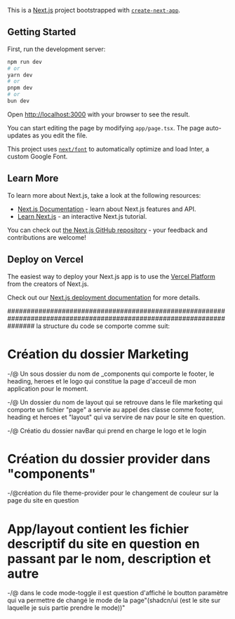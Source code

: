 This is a [Next.js](https://nextjs.org/) project bootstrapped with [`create-next-app`](https://github.com/vercel/next.js/tree/canary/packages/create-next-app).

## Getting Started

First, run the development server:

```bash
npm run dev
# or
yarn dev
# or
pnpm dev
# or
bun dev
```

Open [http://localhost:3000](http://localhost:3000) with your browser to see the result.

You can start editing the page by modifying `app/page.tsx`. The page auto-updates as you edit the file.

This project uses [`next/font`](https://nextjs.org/docs/basic-features/font-optimization) to automatically optimize and load Inter, a custom Google Font.

## Learn More

To learn more about Next.js, take a look at the following resources:

- [Next.js Documentation](https://nextjs.org/docs) - learn about Next.js features and API.
- [Learn Next.js](https://nextjs.org/learn) - an interactive Next.js tutorial.

You can check out [the Next.js GitHub repository](https://github.com/vercel/next.js/) - your feedback and contributions are welcome!

## Deploy on Vercel

The easiest way to deploy your Next.js app is to use the [Vercel Platform](https://vercel.com/new?utm_medium=default-template&filter=next.js&utm_source=create-next-app&utm_campaign=create-next-app-readme) from the creators of Next.js.

Check out our [Next.js deployment documentation](https://nextjs.org/docs/deployment) for more details.

#######################################################################################################################
la structure du code se comporte comme suit: 

# Création du dossier Marketing
-/@ Un sous dossier du nom de _components qui comporte le footer, le heading, heroes et le logo qui constitue la page d'acceuil de mon application pour le moment. 

-/@ Un dossier du nom de layout qui se retrouve dans le file marketing qui comporte un fichier "page" a servie au appel des classe comme footer, heading et heroes et "layout" qui va servire de nav pour le site en question.

-/@ Créatio du dossier navBar qui prend en charge le logo et le login 

# Création du dossier provider dans "components"
-/@création du file theme-provider pour le changement de couleur sur la page du site en question 

# App/layout contient les fichier descriptif du site en question en passant par le nom, description et autre

-/@ dans le code mode-toggle il est question d'affiché le boutton paramètre qui va permettre de changé le mode de la page"(shadcn/ui (est le site sur laquelle je suis partie prendre le mode))"